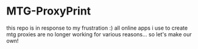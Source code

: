 # MTG-ProxyPrint
this repo is in response to my frustration :) all online apps i use to create mtg proxies are no longer working for various reasons... so let's make our own!
